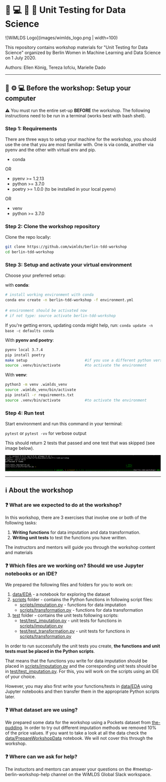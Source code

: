 # :memo: :computer: :snake: :woman: Unit Testing for Data Science

![WiMLDS Logo](images/wimlds_logo.png | width=100)

This repository contains workshop materials for "Unit Testing for Data Science" organized by Berlin Women in Machine Learning and Data Science on 1 July 2020.

Authors: Ellen König, Tereza Iofciu, Marielle Dado

---

## :wrench: :gear: :computer: Before the workshop: Setup your computer

:warning: You must run the entire set-up **BEFORE** the workshop. The following instructions need to be run in a terminal (works best with bash shell).

### Step 1: Requirements

There are three ways to setup your machine for the workshop, you should use the one that you are most familiar with. One is via conda, another via pyenv and the other with virtual env and pip.

- conda

OR

- pyenv >= 1.2.13
- python >= 3.7.0
- poetry >= 1.0.0 (to be installed in your local pyenv)

OR

- venv
- python >= 3.7.0


### Step 2: Clone the workshop repository

Clone the repo locally:

```bash script
git clone https://github.com/wimlds/berlin-tdd-workshop
cd berlin-tdd-workshop
```

### Step 3: Setup and activate your virtual environment

Choose your preferred setup:

with **conda**:

```bash script
# install working environment with conda
conda env create -n berlin-tdd-workshop -f environment.yml

# environment should be activated now
# if not type: source activate berlin-tdd-workshop
```

If you're getting errors, updating conda might help, run: `conda update -n base -c defaults conda`

With **pyenv and poetry**:

```bash script
pyenv local 3.7.4
pip install poetry
make setup                          #if you use a different python version update that in pyproject.toml
source .venv/bin/activate           #to activate the environment
```

With **venv**:

```bash script
python3 -m venv .wimlds_venv
source .wimlds_venv/bin/activate
pip install -r requirements.txt
source .venv/bin/activate           #to activate the environment
```


### Step 4: Run test

Start environment and run this command in your terminal:

`pytest` or `pytest -vv` for verbose output

This should return 2 tests that passed and one test that was skipped (see image below).

![pytest result](images/pytest.png)

---
## :information_source: About the workshop

### :question: What are we expected to do at the workshop?

In this workshop, there are 3 exercises that involve one or both of the following tasks:
1. **Writing functions** for data imputation and data transformation.
2. **Writing unit tests** to test the functions you have written.

The instructors and mentors will guide you through the workshop content and materials

### :question: Which files are we working on? Should we use Jupyter notebooks or an IDE?

We prepared the following files and folders for you to work on:
1. [data/EDA](data/EDA.ipynb) - a notebook for exploring the dataset
2. [scripts](scripts) folder - contains the Python functions in following script files:
      - [scripts/imputation.py](scripts/imputation.py) - functions for data imputation
      - [scripts/transformation.py](scripts/transformation.py) - functions for data transformation
3. [test](test) folder - contains the unit tests following scripts:
      - [test/test_imputation.py](test/test_imputation.py) - unit tests for functions in [scripts/imputation.py](scripts/imputation.py)
      - [test/test_transformation.py](test/test_transformation.py) - unit tests for functions in [scripts/transformation.py](scripts/transformation.py)

In order to run successfully the unit tests you create, **the functions and unit tests must be placed in the Python scripts**. 

That means that the functions you write for data imputation should be placed in [scripts/imputation.py](scripts/imputation.py) and the corresponding unit tests should be in [test/test_imputation.py](test/test_imputation.py). For this, you will work on the scripts using an IDE of your choice.

However, you may also first write your functions/tests in [data/EDA](data/EDA.ipynb) using Jupyter notebooks and then transfer them in the appropriate Python scripts later.

### :question: What dataset are we using?

We prepared some data for the workshop using a Pockets dataset from [the-pudding](https://github.com/the-pudding/). In order to try out different imputation methods we removed 10% of the price values. If you want to take a look at all the data check the [data/PrepareWorkshopData](data/PrepareWorkshopData.ipynb) notebook. We will not cover this through the workshop.

### :question: Where can we ask for help?

The instuctors and mentors can answer your questions on the #meetup-berlin-workshop-help channel on the WiMLDS Global Slack workspace.
